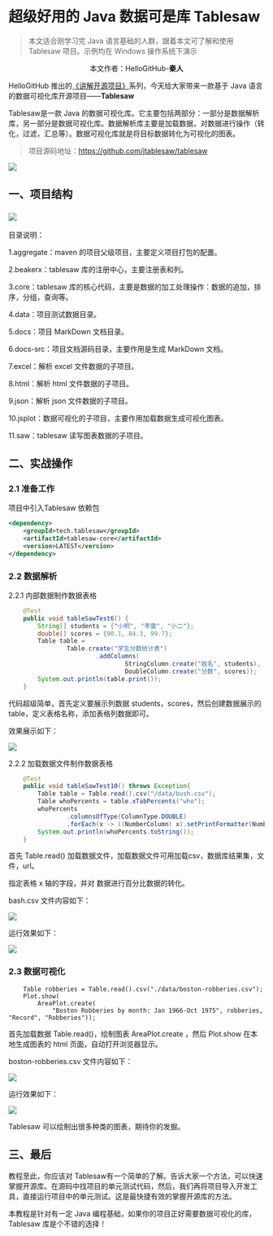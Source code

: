# 超级好用的 Java 数据可是库 Tablesaw

> 本文适合刚学习完 Java 语言基础的人群，跟着本文可了解和使用 Tablesaw 项目。示例均在 Windows 操作系统下演示

<p align="center">本文作者：HelloGitHub-<strong>秦人</strong></p>

HelloGitHub 推出的[《讲解开源项目》](https://github.com/HelloGitHub-Team/Article)系列，今天给大家带来一款基于 Java 语言的数据可视化库开源项目——**Tablesaw** 

Tablesaw是一款 Java 的数据可视化库。它主要包括两部分：一部分是数据解析库，另一部分是数据可视化库。数据解析库主要是加载数据，对数据进行操作（转化，过滤，汇总等）。数据可视化库就是将目标数据转化为可视化的图表。

> 项目源码地址：<https://github.com/jtablesaw/tablesaw> 

![](./images/1.png)

## 一、项目结构

### ![](./images/2.png)

目录说明：

1.aggregate：maven 的项目父级项目，主要定义项目打包的配置。

2.beakerx：tablesaw 库的注册中心，主要注册表和列。

3.core：tablesaw 库的核心代码，主要是数据的加工处理操作：数据的追加，排序，分组，查询等。

4.data：项目测试数据目录。

5.docs：项目 MarkDown 文档目录。

6.docs-src：项目文档源码目录，主要作用是生成 MarkDown 文档。

7.excel：解析 excel 文件数据的子项目。

8.html：解析 html 文件数据的子项目。

9.json：解析 json 文件数据的子项目。

10.jsplot：数据可视化的子项目，主要作用加载数据生成可视化图表。

11.saw：tablesaw 读写图表数据的子项目。

## 二、实战操作

### 2.1 准备工作

项目中引入Tablesaw 依赖包

```xml
<dependency>
    <groupId>tech.tablesaw</groupId>
    <artifactId>tablesaw-core</artifactId>
    <version>LATEST</version>
</dependency>
```

### 2.2 数据解析

2.2.1 内部数据制作数据表格

```java
	@Test
	public void tableSawTest6() {
		String[] students = {"小明", "李雷", "小二"};
		double[] scores = {90.1, 84.3, 99.7};
		Table table =
				Table.create("学生分数统计表")
						.addColumns(
								StringColumn.create("姓名", students),
								DoubleColumn.create("分数", scores));
		System.out.println(table.print());
	}
```

代码超级简单，首先定义要展示列数据 students，scores，然后创建数据展示的 table，定义表格名称，添加表格列数据即可。

效果展示如下：

![](./images/3.png)

2.2.2 加载数据文件制作数据表格

```java
	@Test
	public void tableSawTest10() throws Exception{
		Table table = Table.read().csv("/data/bush.csv");
		Table whoPercents = table.xTabPercents("who");
		whoPercents
				.columnsOfType(ColumnType.DOUBLE) 
				.forEach(x -> ((NumberColumn) x).setPrintFormatter(NumberColumnFormatter.percent(0)));
		System.out.println(whoPercents.toString());
	}
```

首先 Table.read() 加载数据文件，加载数据文件可用加载csv，数据库结果集，文件，url。

指定表格 x 轴的字段，并对 数据进行百分比数据的转化。

bash.csv 文件内容如下：

![](./images/4.png)  

运行效果如下：

![](./images/5.png)

### 2.3 数据可视化

```
    Table robberies = Table.read().csv("./data/boston-robberies.csv");
    Plot.show(
        AreaPlot.create(
            "Boston Robberies by month: Jan 1966-Oct 1975", robberies, "Record", "Robberies"));
```

首先加载数据 Table.read()，绘制图表 AreaPlot.create ，然后 Plot.show 在本地生成图表的 html 页面，自动打开浏览器显示。

 boston-robberies.csv 文件内容如下：

![](./images/6.png)

运行效果如下：

![](./images/7.png)

Tablesaw 可以绘制出很多种类的图表，期待你的发掘。

## 三、最后

教程至此，你应该对 Tablesaw有一个简单的了解。告诉大家一个方法，可以快速掌握开源库。在源码中找项目的单元测试代码，然后，我们再将项目导入开发工具，直接运行项目中的单元测试。这是最快捷有效的掌握开源库的方法。

本教程是针对有一定 Java 编程基础，如果你的项目正好需要数据可视化的库，Tablesaw 库是个不错的选择！